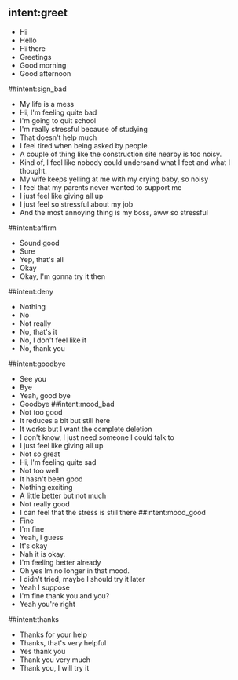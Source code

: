 ## intent:greet
- Hi
- Hello
- Hi there
- Greetings
- Good morning
- Good afternoon

##intent:sign_bad
- My life is a mess
- Hi, I'm feeling quite bad
- I'm going to quit school
- I'm really stressful because of studying
- That doesn't help much
- I feel tired when being asked by people.
- A couple of thing like the construction site nearby is too noisy.
- Kind of, I feel like nobody could undersand what I feet and what I thought.
- My wife keeps yelling at me with my crying baby, so noisy
- I feel that my parents never wanted to support me 
- I just feel like giving all up
- I just feel so stressful about my job
- And the most annoying thing is my boss, aww so stressful

##intent:affirm
- Sound good
- Sure
- Yep, that's all
- Okay
- Okay, I'm gonna try it then

##intent:deny
- Nothing
- No
- Not really
- No, that's it
- No, I don't feel like it
- No, thank you

##intent:goodbye
- See you
- Bye
- Yeah, good bye
- Goodbye
##intent:mood_bad
- Not too good
- It reduces a bit but still here
- It works but I want the complete deletion
- I don't know, I just need someone I could talk to
- I just feel like giving all up
- Not so great
- Hi, I'm feeling quite sad
- Not too well
- It hasn't been good
- Nothing exciting
- A little better but not much
- Not really good
- I can feel that the stress is still there
##intent:mood_good
- Fine
- I'm fine
- Yeah, I guess
- It's okay
- Nah it is okay. 
- I'm feeling better already
- Oh yes Im no longer in that mood. 
- I didn't tried, maybe I should try it later
- Yeah I suppose
- I'm fine thank you and you?
- Yeah you're right

##intent:thanks
- Thanks for your help
- Thanks, that's very helpful
- Yes thank you
- Thank you very much
- Thank you, I will try it